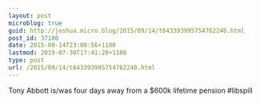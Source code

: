 ```yaml
---
layout: post
microblog: true
guid: http://joshua.micro.blog/2015/09/14/t643393995754762240.html
post_id: 37180
date: 2015-09-14T23:00:56+1100
lastmod: 2019-07-30T17:41:28+1100
type: post
url: /2015/09/14/t643393995754762240.html
---
```

Tony Abbott is/was four days away from a $600k lifetime pension #libspill
